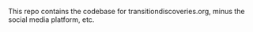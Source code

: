 This repo contains the codebase for transitiondiscoveries.org, minus the social media platform, etc.
